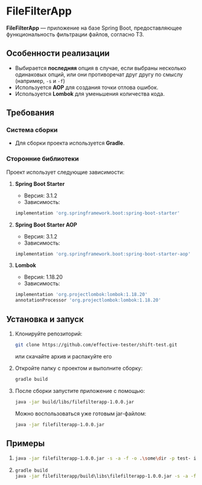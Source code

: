# FileFilterApp

**FileFilterApp** — приложение на базе Spring Boot, предоставляющее функциональность фильтрации файлов, согласно ТЗ.

## Особенности реализации

- Выбирается **последняя** опция в случае, если выбраны несколько одинаковых опций, или они противоречат друг другу по смыслу (например, `-s` и `-f`)
- Используется **AOP** для создания точки отлова ошибок.
- Используется **Lombok** для уменьшения количества кода.

## Требования

### Система сборки
- Для сборки проекта используется **Gradle**.

### Сторонние библиотеки

Проект использует следующие зависимости:

1. **Spring Boot Starter**
    - Версия: 3.1.2
    - Зависимость:
   ```groovy
   implementation 'org.springframework.boot:spring-boot-starter'
   ```

2. **Spring Boot Starter AOP**
    - Версия: 3.1.2
    - Зависимость:
   ```groovy
   implementation 'org.springframework.boot:spring-boot-starter-aop'
   ```

3. **Lombok**
    - Версия: 1.18.20
    - Зависимость:
   ```groovy
   implementation 'org.projectlombok:lombok:1.18.20'
   annotationProcessor 'org.projectlombok:lombok:1.18.20'
   ```

## Установка и запуск

1. Клонируйте репозиторий:
   ```bash
   git clone https://github.com/effective-tester/shift-test.git
   ```
   или скачайте архив и распакуйте его


2. Откройте папку с проектом и выполните сборку:
   ```bash
   gradle build
   ```

3. После сборки запустите приложение с помощью:
   ```bash
   java -jar build/libs/filefilterapp-1.0.0.jar
   ```

   Можно воспользоваться уже готовым jar-файлом:
   ```bash
   java -jar filefilterapp-1.0.0.jar
   ```


## Примеры
1)
   ```bash
   java -jar filefilterapp-1.0.0.jar -s -a -f -o .\some\dir -p test- in1.txt C:\Users\kochachi/shift/test/in4.txt
   ```
2)
   ```bash
   gradle build 
   java -jar filefilterapp/build\libs\filefilterapp-1.0.0.jar -s -a -f -o .\some\dir -p test- in1.txt C:\Users\kochachi/shift/test/in4.txt
      ```